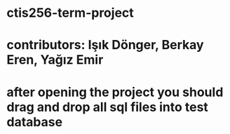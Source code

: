 # ctis256-term-project
# contributors: Işık Dönger, Berkay Eren, Yağız Emir

# after opening the project you should drag and drop all sql files into test database